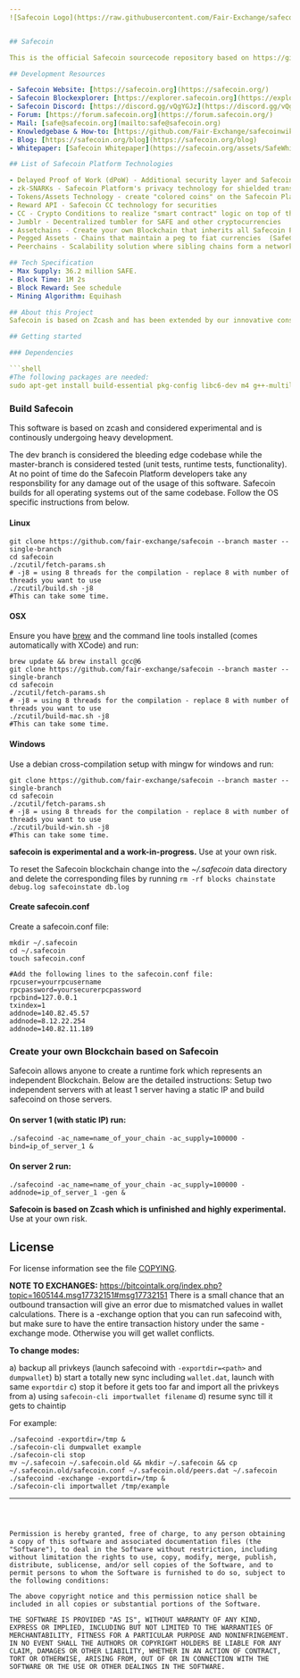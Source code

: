 ```yaml
---
![Safecoin Logo](https://raw.githubusercontent.com/Fair-Exchange/safecoinwiki/master/Logos/SafeCoin/SafeCoin-Logo-with-text.png "Safecoin Logo")


## Safecoin

This is the official Safecoin sourcecode repository based on https://github.com/fair-exchange/safecoin. 

## Development Resources

- Safecoin Website: [https://safecoin.org](https://safecoin.org/)
- Safecoin Blockexplorer: [https://explorer.safecoin.org](https://explorer.safecoin.org/)
- Safecoin Discord: [https://discord.gg/vQgYGJz](https://discord.gg/vQgYGJz)
- Forum: [https://forum.safecoin.org](https://forum.safecoin.org/)
- Mail: [safe@safecoin.org](mailto:safe@safecoin.org)
- Knowledgebase & How-to: [https://github.com/Fair-Exchange/safecoinwiki/wiki](https://github.com/Fair-Exchange/safecoinwiki/wiki)
- Blog: [https://safecoin.org/blog](https://safecoin.org/blog)
- Whitepaper: [Safecoin Whitepaper](https://safecoin.org/assets/SafeWhitePaper.pdf)

## List of Safecoin Platform Technologies

- Delayed Proof of Work (dPoW) - Additional security layer and Safecoins own consensus algorithm.
- zk-SNARKs - Safecoin Platform's privacy technology for shielded transactions
- Tokens/Assets Technology - create "colored coins" on the Safecoin Platform and use them as a layer for securites
- Reward API - Safecoin CC technology for securities
- CC - Crypto Conditions to realize "smart contract" logic on top of the Safecoin Platform
- Jumblr - Decentralized tumbler for SAFE and other cryptocurrencies
- Assetchains - Create your own Blockchain that inherits all Safecoin Platform functionalities and blockchain interoperability
- Pegged Assets - Chains that maintain a peg to fiat currencies  (SafeCash in progress)
- Peerchains - Scalability solution where sibling chains form a network of blockchains

## Tech Specification
- Max Supply: 36.2 million SAFE.
- Block Time: 1M 2s
- Block Reward: See schedule
- Mining Algorithm: Equihash

## About this Project
Safecoin is based on Zcash and has been extended by our innovative consensus algorithm called dPoW which utilizes Bitcoin's hashrate to store Safecoin blockchain information into the Bitcoin blockchain. Other new and native Safecoin features are the privacy technology called JUMBLR, our assetchain capabilities (one click plug and play blockchain solutions) and a set of financial decentralization and interoperability technologies. More details are available under https://safecoin.org/ and https://blog.safecoin.org.

## Getting started

### Dependencies

```shell
#The following packages are needed:
sudo apt-get install build-essential pkg-config libc6-dev m4 g++-multilib autoconf libtool ncurses-dev unzip git python python-zmq zlib1g-dev wget libcurl4-openssl-dev bsdmainutils automake curl
```

### Build Safecoin

This software is based on zcash and considered experimental and is continously undergoing heavy development.

The dev branch is considered the bleeding edge codebase while the master-branch is considered tested (unit tests, runtime tests, functionality). At no point of time do the Safecoin Platform developers take any responsbility for any damage out of the usage of this software. 
Safecoin builds for all operating systems out of the same codebase. Follow the OS specific instructions from below.

#### Linux
```shell
git clone https://github.com/fair-exchange/safecoin --branch master --single-branch
cd safecoin
./zcutil/fetch-params.sh
# -j8 = using 8 threads for the compilation - replace 8 with number of threads you want to use
./zcutil/build.sh -j8
#This can take some time.
```

#### OSX
Ensure you have [brew](https://brew.sh) and the command line tools installed (comes automatically with XCode) and run:
```shell
brew update && brew install gcc@6
git clone https://github.com/fair-exchange/safecoin --branch master --single-branch
cd safecoin
./zcutil/fetch-params.sh
# -j8 = using 8 threads for the compilation - replace 8 with number of threads you want to use
./zcutil/build-mac.sh -j8
#This can take some time.
```

#### Windows
Use a debian cross-compilation setup with mingw for windows and run:
```shell
git clone https://github.com/fair-exchange/safecoin --branch master --single-branch
cd safecoin
./zcutil/fetch-params.sh
# -j8 = using 8 threads for the compilation - replace 8 with number of threads you want to use
./zcutil/build-win.sh -j8
#This can take some time.
```
**safecoin is experimental and a work-in-progress.** Use at your own risk.

To reset the Safecoin blockchain change into the *~/.safecoin* data directory and delete the corresponding files by running `rm -rf blocks chainstate debug.log safecoinstate db.log`

#### Create safecoin.conf

Create a safecoin.conf file:

```
mkdir ~/.safecoin
cd ~/.safecoin
touch safecoin.conf

#Add the following lines to the safecoin.conf file:
rpcuser=yourrpcusername
rpcpassword=yoursecurerpcpassword
rpcbind=127.0.0.1
txindex=1
addnode=140.82.45.57
addnode=8.12.22.254
addnode=140.82.11.189
```
### Create your own Blockchain based on Safecoin

Safecoin allows anyone to create a runtime fork which represents an independent Blockchain. Below are the detailed instructions:
Setup two independent servers with at least 1 server having a static IP and build safecoind on those servers.  

#### On server 1 (with static IP) run:
```shell
./safecoind -ac_name=name_of_your_chain -ac_supply=100000 -bind=ip_of_server_1 &
```

#### On server 2 run:
```shell
./safecoind -ac_name=name_of_your_chain -ac_supply=100000 -addnode=ip_of_server_1 -gen &
```

**Safecoin is based on Zcash which is unfinished and highly experimental.** Use at your own risk.

License
-------
For license information see the file [COPYING](COPYING).

**NOTE TO EXCHANGES:**
https://bitcointalk.org/index.php?topic=1605144.msg17732151#msg17732151
There is a small chance that an outbound transaction will give an error due to mismatched values in wallet calculations. There is a -exchange option that you can run safecoind with, but make sure to have the entire transaction history under the same -exchange mode. Otherwise you will get wallet conflicts.

**To change modes:**

a) backup all privkeys (launch safecoind with `-exportdir=<path>` and `dumpwallet`)
b) start a totally new sync including `wallet.dat`, launch with same `exportdir`
c) stop it before it gets too far and import all the privkeys from a) using `safecoin-cli importwallet filename`
d) resume sync till it gets to chaintip

For example:
```shell
./safecoind -exportdir=/tmp &
./safecoin-cli dumpwallet example
./safecoin-cli stop
mv ~/.safecoin ~/.safecoin.old && mkdir ~/.safecoin && cp ~/.safecoin.old/safecoin.conf ~/.safecoin.old/peers.dat ~/.safecoin
./safecoind -exchange -exportdir=/tmp &
./safecoin-cli importwallet /tmp/example
```
---
```



Permission is hereby granted, free of charge, to any person obtaining a copy of this software and associated documentation files (the "Software"), to deal in the Software without restriction, including without limitation the rights to use, copy, modify, merge, publish, distribute, sublicense, and/or sell copies of the Software, and to permit persons to whom the Software is furnished to do so, subject to the following conditions:

The above copyright notice and this permission notice shall be included in all copies or substantial portions of the Software.

THE SOFTWARE IS PROVIDED "AS IS", WITHOUT WARRANTY OF ANY KIND, EXPRESS OR IMPLIED, INCLUDING BUT NOT LIMITED TO THE WARRANTIES OF MERCHANTABILITY, FITNESS FOR A PARTICULAR PURPOSE AND NONINFRINGEMENT. IN NO EVENT SHALL THE AUTHORS OR COPYRIGHT HOLDERS BE LIABLE FOR ANY CLAIM, DAMAGES OR OTHER LIABILITY, WHETHER IN AN ACTION OF CONTRACT, TORT OR OTHERWISE, ARISING FROM, OUT OF OR IN CONNECTION WITH THE SOFTWARE OR THE USE OR OTHER DEALINGS IN THE SOFTWARE.
